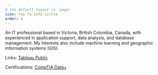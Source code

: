 ```yaml
---
# the default layout is 'page'
icon: fas fa-info-circle
order: 4
---
```


An IT professional based in Victoria, British Columbia, Canada, with experienced in application support, data analysis, and database management. My interests also include machine learning and geographic information systems (GIS).

Links:
[Tableau Public](https://public.tableau.com/app/profile/roma.rico.flores)

Certifications:
[CompTIA Data+](https://www.credly.com/badges/db7221a5-10d0-4f4d-9334-340813a3b4d6)